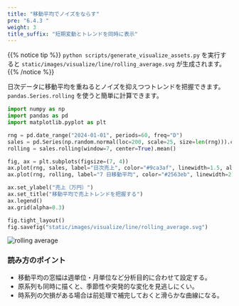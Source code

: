 ```yaml
---
title: "移動平均でノイズをならす"
pre: "6.4.3 "
weight: 3
title_suffix: "短期変動とトレンドを同時に表示"
---
```


{{% notice tip %}}
`python scripts/generate_visualize_assets.py` を実行すると
`static/images/visualize/line/rolling_average.svg` が生成されます。
{{% /notice %}}

日次データに移動平均を重ねるとノイズを抑えつつトレンドを把握できます。`pandas.Series.rolling` を使うと簡単に計算できます。

```python
import numpy as np
import pandas as pd
import matplotlib.pyplot as plt

rng = pd.date_range("2024-01-01", periods=60, freq="D")
sales = pd.Series(np.random.normal(loc=200, scale=25, size=len(rng))).cumsum() + 500
rolling = sales.rolling(window=7, center=True).mean()

fig, ax = plt.subplots(figsize=(7, 4))
ax.plot(rng, sales, label="日次売上", color="#9ca3af", linewidth=1.5, alpha=0.7)
ax.plot(rng, rolling, label="7 日移動平均", color="#2563eb", linewidth=2.5)

ax.set_ylabel("売上（万円）")
ax.set_title("移動平均で売上トレンドを把握する")
ax.legend()
ax.grid(alpha=0.3)

fig.tight_layout()
fig.savefig("static/images/visualize/line/rolling_average.svg")
```

![rolling average](/images/visualize/line/rolling_average.svg)

### 読み方のポイント

- 移動平均の窓幅は週単位・月単位など分析目的に合わせて設定する。
- 原系列も同時に描くと、季節性や突発的な変化を見逃しにくい。
- 時系列の欠損がある場合は前処理で補完しておくと滑らかな曲線になる。

